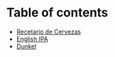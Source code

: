 # Table of contents

* [Recetario de Cervezas](README.md)
* [English IPA](english-ipa.md)
* [Dunkel](dunkel.md)

